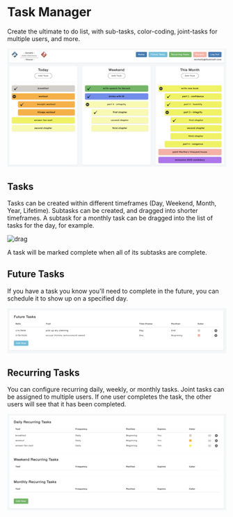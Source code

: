 # Task Manager

Create the ultimate to do list, with sub-tasks, color-coding, joint-tasks for multiple users, and more.

![tasks](./doc/tasks.png)

## Tasks

Tasks can be created within different timeframes (Day, Weekend, Month, Year, Lifetime). Subtasks can be created, and dragged into shorter timeframes. A subtask for a monthly task can be dragged into the list of tasks for the day, for example.

![drag](./doc/drag.gif)

A task will be marked complete when all of its subtasks are complete.

## Future Tasks

If you have a task you know you'll need to complete in the future, you can schedule it to show up on a specified day.

![future_tasks](./doc/future_tasks.png)

## Recurring Tasks

You can configure recurring daily, weekly, or monthly tasks. Joint tasks can be assigned to multiple users. If one user completes the task, the other users will see that it has been completed.

![recurring_tasks](./doc/recurring_tasks.png)
